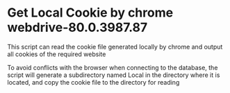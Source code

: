 # Get Local Cookie by chrome webdrive-80.0.3987.87

This script can read the cookie file generated locally by chrome and output all cookies of the required website

To avoid conflicts with the browser when connecting to the database, the script will generate a subdirectory named Local in the directory where it is located, and copy the cookie file to the directory for reading
